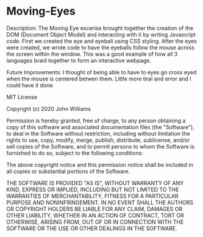 # Moving-Eyes

Description: The Moving Eye excerise brought together the creation of the DOM (Document Object Model) and interacting with it by writing Javascript code. First we created the eye and eyeball using CSS styling. After the eyes were created, we wrote code to have the eyeballs follow the mouse across the screen within the window. This was a good example of how all 3 languages braid together to form an interactive webpage.

Future Improvements: I thought of being able to have to eyes go cross eyed when the mouse is centered betwen them. Little more tiral and error and I could have it done.


MIT License

Copyright (c) 2020 John Williams

Permission is hereby granted, free of charge, to any person obtaining a copy of this software and associated documentation files (the "Software"), to deal in the Software without restriction, including without limitation the rights to use, copy, modify, merge, publish, distribute, sublicense, and/or sell copies of the Software, and to permit persons to whom the Software is furnished to do so, subject to the following conditions:

The above copyright notice and this permission notice shall be included in all copies or substantial portions of the Software.

THE SOFTWARE IS PROVIDED "AS IS", WITHOUT WARRANTY OF ANY KIND, EXPRESS OR IMPLIED, INCLUDING BUT NOT LIMITED TO THE WARRANTIES OF MERCHANTABILITY, FITNESS FOR A PARTICULAR PURPOSE AND NONINFRINGEMENT. IN NO EVENT SHALL THE AUTHORS OR COPYRIGHT HOLDERS BE LIABLE FOR ANY CLAIM, DAMAGES OR OTHER LIABILITY, WHETHER IN AN ACTION OF CONTRACT, TORT OR OTHERWISE, ARISING FROM, OUT OF OR IN CONNECTION WITH THE SOFTWARE OR THE USE OR OTHER DEALINGS IN THE SOFTWARE.
